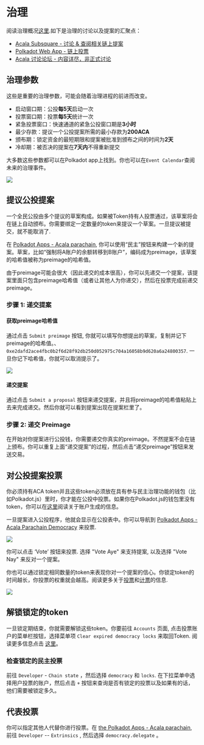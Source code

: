# 治理

阅读治理概况[这里](../../le-jie-acala/zhi-li-gai-shu/).如下是治理的讨论以及提案的汇聚点：

* ​[Acala Subsquare - 讨论 & 查阅相关链上提案](https://acala.subsquare.io)​
* ​[Polkadot Web App - 链上投票](https://polkadot.js.org/apps/?rpc=wss%3A%2F%2Facala-rpc-0.aca-api.network#/extrinsics)​
* ​[Acala 讨论论坛 - 内容详尽，非正式讨论](https://acala.discourse.group/c/acala/16)​

## 治理参数 <a href="#governance-parameters" id="governance-parameters"></a>

这些是重要的治理参数，可能会随着治理进程的前进而改变。

* 启动窗口期：公投**每5天**启动一次
* 投票窗口期：投票**每5天**统计一次
* 紧急投票窗口：快速通道的紧急公投窗口期是**3小时**
* 最少存款：提议一个公投提案所需的最小存款为**200ACA**
* 颁布期：锁定资金的最短期限和提案被批准到颁布之间的时间为**2天**
* 冷却期：被否决的提案在**7天内**不得重新提交

大多数这些参数都可以在Polkadot app上找到。你也可以在`Event Calendar`查阅未来的治理事件。

![](https://1503523808-files.gitbook.io/\~/files/v0/b/gitbook-x-prod.appspot.com/o/spaces%2F-MAz4EenwXLth\_HO\_hmJ-887967055%2Fuploads%2FNE5Rk8kDtMq0tTeg6TZB%2Fgovernance%20calendar.PNG?alt=media\&token=6381a533-57bf-4875-a5c8-e66995850307)

## 提议公投提案 <a href="#propose-a-referendum" id="propose-a-referendum"></a>

一个全民公投由多个提议的草案构成。如果被Token持有人投票通过，该草案将会在链上自动颁布。你需要绑定一定数量的token来提议一个草案。一旦提议被提交，就不能取消了.&#x20;

在 [Polkadot Apps - Acala parachain](https://polkadot.js.org/apps/#/democracy), 你可以使用“民主”按钮来构建一个新的提案。草案，比如“强制将A账户的余额转移到B账户”，编码成为preimage，该草案的哈希值被称为preimage的哈希值。

由于preimage可能会很大（因此递交的成本很高），你可以先递交一个提案，该提案里面只包含preimage哈希值（或者让其他人为你递交），然后在投票完成前递交preimage。

### 步骤 1: 递交提案

#### 获取preimage哈希值

通过点击 `Submit preimage` 按钮, 你就可以填写你想提出的草案，复制并记下preimage的哈希值。、`0xe2dafd2ace4fbc0b2f6d28f92db250d052975c704a16058b9d620a6a24800357`. 一旦你记下哈希值，你就可以取消提示了。

![](https://1503523808-files.gitbook.io/\~/files/v0/b/gitbook-x-prod.appspot.com/o/spaces%2F-MAz4EenwXLth\_HO\_hmJ-887967055%2Fuploads%2FMFbqJOemBrDlBNgORlpU%2Fpreimage.PNG?alt=media\&token=669c04b7-c2fe-44f9-9ee9-52d4dfa58d02)

#### 递交提案

通过点击 `Submit a proposal` 按钮来递交提案，并且将preimage的哈希值粘贴上去来完成递交。然后你就可以看到提案出现在提案栏里了。&#x20;

### 步骤 2: 递交 Preimage

在开始对你提案进行公投钱，你需要递交你真实的preimage。不然提案不会在链上颁布。你可以重复上面“递交提案”的过程，然后点击“递交preimage”按钮来发送交易。

## 对公投提案投票

你必须持有ACA token并且这些token必须放在具有参与民主治理功能的钱包（比如Polkadot.js）里时，你才能在公投中投票。如果你在Polkadot.js的钱包里没有token，你可以在[这里](https://wiki.acala.network/karura/get-started/karura-account)阅读关于账户生成的信息。

一旦提案进入公投程序，他就会显示在公投表中。你可以导航到 [Polkadot Apps - Acala Parachain Democracy](https://polkadot.js.org/apps/#/democracy) 来投票.



![](https://1503523808-files.gitbook.io/\~/files/v0/b/gitbook-x-prod.appspot.com/o/spaces%2F-MAz4EenwXLth\_HO\_hmJ-887967055%2Fuploads%2F1IaH8hYllfG5jYFDYUR4%2Freferenda.PNG?alt=media\&token=d70e4e1c-b557-4ebf-9c76-f46b77526619)

你可以点击 ‘Vote’ 按钮来投票. 选择 "Vote Aye" 来支持提案, 以及选择 "Vote Nay" 来反对一个提案。

你也可以通过锁定相同数量的token来表现你对一个提案的信心。你锁定token的时间越长，你投票的权重就会越高。阅读更多关于[投票](https://wiki.polkadot.network/docs/maintain-guides-democracy/#voting-on-a-proposal)和[计票](https://wiki.polkadot.network/docs/learn-governance#tallying)的信息.

![](https://1503523808-files.gitbook.io/\~/files/v0/b/gitbook-x-prod.appspot.com/o/spaces%2F-MAz4EenwXLth\_HO\_hmJ-887967055%2Fuploads%2F05l2cCjM7CgwbGUlPgBU%2FVoting.PNG?alt=media\&token=4123d42b-6427-4af8-8161-7ca6f5fd6aaa)

## 解锁锁定的token <a href="#unlock-locked-tokens" id="unlock-locked-tokens"></a>

一旦锁定期结束，你就需要解锁这些token。你要前往 `Accounts` 页面, 点击投票账户的菜单栏按钮，选择菜单项 `Clear expired democracy locks` 来取回Token. 阅读更多信息点击 [这里](https://wiki.polkadot.network/docs/maintain-guides-democracy/#unlocking-locked-tokens)。

### 检查锁定的民主投票

前往 `Developer` - `Chain state` ，然后选择 `democracy` 和 `locks`. 在下拉菜单中选择用户投票的账户，然后点击 `+` 按钮来查询是否有锁定的投票以及如果有的话，他们需要被锁定多久。

## 代表投票&#x20;

你可以指定其他人代替你进行投票。在 [the Polkadot Apps - Acala parachain](https://polkadot.js.org/apps/#/accounts), 前往 `Developer`  -- `Extrinsics` , 然后选择 `democracy.delegate` 。

